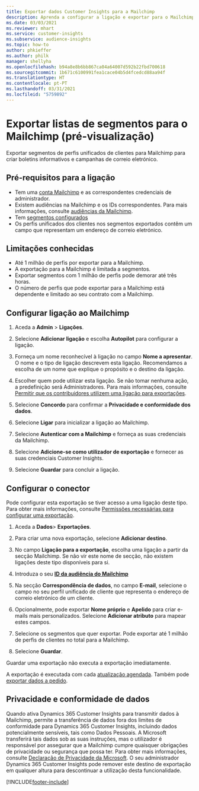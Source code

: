 ```yaml
---
title: Exportar dados Customer Insights para a Mailchimp
description: Aprenda a configurar a ligação e exportar para o Mailchimp.
ms.date: 03/03/2021
ms.reviewer: mhart
ms.service: customer-insights
ms.subservice: audience-insights
ms.topic: how-to
author: phkieffer
ms.author: philk
manager: shellyha
ms.openlocfilehash: b94a8e8b6bb867ca04a64007d592b22fbd700618
ms.sourcegitcommit: 1b671c6100991fea1cace04b5d4fcedcd88aa94f
ms.translationtype: HT
ms.contentlocale: pt-PT
ms.lasthandoff: 03/31/2021
ms.locfileid: "5759892"
---
```

# <a name="export-segment-lists-to-mailchimp-preview"></a>Exportar listas de segmentos para o Mailchimp (pré-visualização)

Exportar segmentos de perfis unificados de clientes para Mailchimp para criar boletins informativos e campanhas de correio eletrónico.

## <a name="prerequisites-for-connection"></a>Pré-requisitos para a ligação

-   Tem uma [conta Mailchimp](https://mailchimp.com/) e as correspondentes credenciais de administrador.
-   Existem audiências na Mailchimp e os IDs correspondentes. Para mais informações, consulte [audiências da Mailchimp](https://mailchimp.com/help/create-audience/).
-   Tem [segmentos configurados](segments.md)
-   Os perfis unificados dos clientes nos segmentos exportados contêm um campo que representam um endereço de correio eletrónico.

## <a name="known-limitations"></a>Limitações conhecidas

- Até 1 milhão de perfis por exportar para a Mailchimp.
- A exportação para a Mailchimp é limitada a segmentos.
- Exportar segmentos com 1 milhão de perfis pode demorar até três horas. 
- O número de perfis que pode exportar para a Mailchimp está dependente e limitado ao seu contrato com a Mailchimp.

## <a name="set-up-connection-to-mailchimp"></a>Configurar ligação ao Mailchimp

1. Aceda a **Admin** > **Ligações**.

1. Selecione **Adicionar ligação** e escolha **Autopilot** para configurar a ligação.

1. Forneça um nome reconhecível à ligação no campo **Nome a apresentar**. O nome e o tipo de ligação descrevem esta ligação. Recomendamos a escolha de um nome que explique o propósito e o destino da ligação.

1. Escolher quem pode utilizar esta ligação. Se não tomar nenhuma ação, a predefinição será Administradores. Para mais informações, consulte [Permitir que os contribuidores utilizem uma ligação para exportações](connections.md#allow-contributors-to-use-a-connection-for-exports).

1. Selecione **Concordo** para confirmar a **Privacidade e conformidade dos dados**.

1. Selecione **Ligar** para inicializar a ligação ao Mailchimp.

1. Selecione **Autenticar com a Mailchimp** e forneça as suas credenciais da Mailchimp.

1. Selecione **Adicione-se como utilizador de exportação** e fornecer as suas credenciais Customer Insights.

1. Selecione **Guardar** para concluir a ligação. 

## <a name="configure-the-connector"></a>Configurar o conector

Pode configurar esta exportação se tiver acesso a uma ligação deste tipo. Para obter mais informações, consulte [Permissões necessárias para configurar uma exportação](export-destinations.md#set-up-a-new-export).

1. Aceda a **Dados**> **Exportações**.

1. Para criar uma nova exportação, selecione **Adicionar destino**.

1. No campo **Ligação para a exportação**, escolha uma ligação a partir da secção Mailchimp. Se não vir este nome de secção, não existem ligações deste tipo disponíveis para si.

1. Introduza o seu **[ID da audiência do Mailchimp](https://mailchimp.com/help/find-audience-id/)**

3. Na secção **Correspondência de dados**, no campo **E-mail**, selecione o campo no seu perfil unificado de cliente que representa o endereço de correio eletrónico de um cliente. 

1. Opcionalmente, pode exportar **Nome próprio** e **Apelido** para criar e-mails mais personalizados. Selecione **Adicionar atributo** para mapear estes campos.

1. Selecione os segmentos que quer exportar. Pode exportar até 1 milhão de perfis de clientes no total para a Mailchimp.

1. Selecione **Guardar**.

Guardar uma exportação não executa a exportação imediatamente.

A exportação é executada com cada [atualização agendada](system.md#schedule-tab). Também pode [exportar dados a pedido](export-destinations.md#run-exports-on-demand). 

## <a name="data-privacy-and-compliance"></a>Privacidade e conformidade de dados

Quando ativa Dynamics 365 Customer Insights para transmitir dados à Mailchimp, permite a transferência de dados fora dos limites de conformidade para Dynamics 365 Customer Insights, incluindo dados potencialmente sensíveis, tais como Dados Pessoais. A Microsoft transferirá tais dados sob as suas instruções, mas o utilizador é responsável por assegurar que a Mailchimp cumpre quaisquer obrigações de privacidade ou segurança que possa ter. Para obter mais informações, consulte [Declaração de Privacidade da Microsoft](https://go.microsoft.com/fwlink/?linkid=396732).
O seu administrador Dynamics 365 Customer Insights pode remover este destino de exportação em qualquer altura para descontinuar a utilização desta funcionalidade.

[!INCLUDE[footer-include](../includes/footer-banner.md)]
